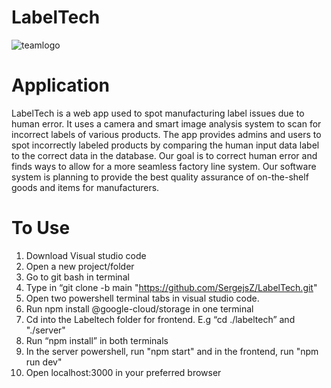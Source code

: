 # LabelTech

![teamlogo](https://github.com/SergejsZ/LabelTech/assets/93885587/c0bfda70-fa8b-4335-ba7c-5f6cbcbd47a8)

# Application

LabelTech is a web app used to spot manufacturing label issues due to human error. It uses a camera and smart image analysis system to scan for incorrect labels of various products. The app provides admins and users to spot incorrectly labeled products by comparing the human input data label to the correct data in the database. Our goal is to correct human error and finds ways to allow for a more seamless factory line system. Our software system is planning to provide the best quality assurance of on-the-shelf goods and items for manufacturers.

# To Use

1. Download Visual studio code
2. Open a new project/folder
3. Go to git bash in terminal
4. Type in “git clone -b main "https://github.com/SergejsZ/LabelTech.git"
5. Open two powershell terminal tabs in visual studio code.
6. Run npm install @google-cloud/storage in one terminal
7. Cd into the Labeltech folder for frontend. E.g “cd ./labeltech” and "./server"
8. Run “npm install” in both terminals
9. In the server powershell, run "npm start" and in the frontend, run "npm run dev"
10. Open localhost:3000 in your preferred browser
